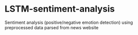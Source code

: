 # LSTM-sentiment-analysis
Sentiment analysis (positive/negative emotion detection) using preprocessed data parsed from news website
